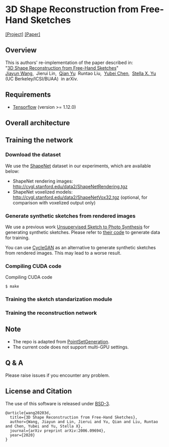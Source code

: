 # 3D Shape Reconstruction from Free-Hand Sketches
[[Project]](http://pwang.pw/3dsketch.html) [[Paper]](https://arxiv.org/abs/2006.09694)   

## Overview
This is authors' re-implementation of the paper described in:  
"[3D Shape Reconstruction from Free-Hand Sketches](https://arxiv.org/abs/2006.09694)"   
[Jiayun Wang](http://pwang.pw/),&nbsp; Jierui Lin,&nbsp; [Qian Yu](https://yuqian1023.github.io//)&nbsp; Runtao Liu,&nbsp; [Yubei Chen](https://redwood.berkeley.edu/people/yubei-chen/),&nbsp;   [Stella X. Yu](https://www1.icsi.berkeley.edu/~stellayu/)&nbsp; (UC Berkeley/ICSI/BUAA)&nbsp; in arXiv.

## Requirements
* [Tensorflow](https://www.tensorflow.org/) (version >= 1.12.0)

## Overall architecture

## Training the network

### Download the dataset

We use the [ShapeNet](https://www.shapenet.org/) dataset in our experiments, which are available below:

- ShapeNet rendering images: http://cvgl.stanford.edu/data2/ShapeNetRendering.tgz
- ShapeNet voxelized models: http://cvgl.stanford.edu/data2/ShapeNetVox32.tgz (optional, for comparison with voxelized output only)

### Generate synthetic sketches from rendered images
We use a previous work [Unsupervised Sketch to Photo Synthesis](https://arxiv.org/abs/1909.08313) for generating synthetic sketches. Please refer to [their code](https://github.com/rt219/Unpaired-Sketch-to-Photo-Translation) to generate data for training.

You can use [CycleGAN](https://github.com/junyanz/pytorch-CycleGAN-and-pix2pix) as an alternative to generate synthetic sketches from rendered images. This may lead to a worse result.

### Compiling CUDA code

Compiling CUDA code
```
$ make
```

### Training the sketch standarization module

### Training the reconstruction network

## Note
- The repo is adapted from [PointSetGeneration](https://github.com/fanhqme/PointSetGeneration).
- The current code does not support multi-GPU settings.

## Q \& A
Please raise issues if you encounter any problem.

## License and Citation
The use of this software is released under [BSD-3](LICENSE).
```
@article{wang20203d,
  title={3D Shape Reconstruction from Free-Hand Sketches},
  author={Wang, Jiayun and Lin, Jierui and Yu, Qian and Liu, Runtao and Chen, Yubei and Yu, Stella X},
  journal={arXiv preprint arXiv:2006.09694},
  year={2020}
}
```
